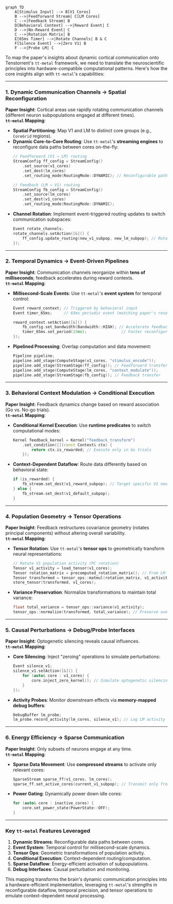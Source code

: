 ```mermaid
graph TD
    A[Stimulus Input] --> B[V1 Cores]
    B -->|Feedforward Stream| C[LM Cores]
    C -->|Feedback Stream| B
    D[Behavioral Context] -->|Reward Event| C
    D -->|No-Reward Event| C
    C -->|Rotation Matrix| B
    E[65ms Timer] -->|Rotate Channels| B & C
    F[Silence Event] -->|Zero V1| B
    F -->|Probe LM| C
```

To map the paper's insights about dynamic cortical communication onto Tenstorrent's `tt-metal` framework, we need to translate the neuroscientific principles into hardware-compatible computational patterns. Here's how the core insights align with `tt-metal`'s capabilities:

---

### **1. Dynamic Communication Channels → Spatial Reconfiguration**
**Paper Insight**: Cortical areas use rapidly rotating communication channels (different neuron subpopulations engaged at different times).  
**`tt-metal` Mapping**:  
- **Spatial Partitioning**: Map V1 and LM to distinct core groups (e.g., `CoreGrid` regions).  
- **Dynamic Core-to-Core Routing**: Use `tt-metal`'s **streaming engines** to reconfigure data paths between cores on-the-fly:  
  ```cpp
  // Feedforward (V1 → LM) routing
  StreamConfig ff_config = StreamConfig()
      .set_source(v1_cores)
      .set_dest(lm_cores)
      .set_routing_mode(RoutingMode::DYNAMIC); // Reconfigurable paths

  // Feedback (LM → V1) routing
  StreamConfig fb_config = StreamConfig()
      .set_source(lm_cores)
      .set_dest(v1_cores)
      .set_routing_mode(RoutingMode::DYNAMIC);
  ```
- **Channel Rotation**: Implement event-triggered routing updates to switch communication subspaces:  
  ```cpp
  Event rotate_channels;
  rotate_channels.setAction([&]() {
      ff_config.update_routing(new_v1_subpop, new_lm_subpop); // Rotate engaged cores
  });
  ```

---

### **2. Temporal Dynamics → Event-Driven Pipelines**
**Paper Insight**: Communication channels reorganize within **tens of milliseconds**; feedback accelerates during reward contexts.  
**`tt-metal` Mapping**:  
- **Millisecond-Scale Events**: Use `tt-metal`'s **event system** for temporal control:  
  ```cpp
  Event reward_context; // Triggered by behavioral input
  Event timer_65ms;     // 65ms periodic event (matching paper's resolution)

  reward_context.setAction([&]() {
      fb_config.set_bandwidth(Bandwidth::HIGH); // Accelerate feedback
      timer_65ms.set_period(15ms);               // Faster reconfiguration (Go trials)
  });
  ```
- **Pipelined Processing**: Overlap computation and data movement:  
  ```cpp
  Pipeline pipeline;
  pipeline.add_stage(ComputeStage(v1_cores, "stimulus_encode"));
  pipeline.add_stage(StreamStage(ff_config)); // Feedforward transfer
  pipeline.add_stage(ComputeStage(lm_cores, "context_modulate"));
  pipeline.add_stage(StreamStage(fb_config)); // Feedback transfer
  ```

---

### **3. Behavioral Context Modulation → Conditional Execution**
**Paper Insight**: Feedback dynamics change based on reward association (Go vs. No-go trials).  
**`tt-metal` Mapping**:  
- **Conditional Kernel Execution**: Use **runtime predicates** to switch computational modes:  
  ```cpp
  Kernel feedback_kernel = Kernel("feedback_transform")
      .set_condition([](const Context& ctx) {
          return ctx.is_rewarded; // Execute only in Go trials
      });
  ```
- **Context-Dependent Dataflow**: Route data differently based on behavioral state:  
  ```cpp
  if (is_rewarded) {
      fb_stream.set_dest(v1_reward_subpop); // Target specific V1 neurons
  } else {
      fb_stream.set_dest(v1_default_subpop);
  }
  ```

---

### **4. Population Geometry → Tensor Operations**
**Paper Insight**: Feedback restructures covariance geometry (rotates principal components) without altering overall variability.  
**`tt-metal` Mapping**:  
- **Tensor Rotation**: Use `tt-metal`'s **tensor ops** to geometrically transform neural representations:  
  ```cpp
  // Rotate V1 population activity (PC rotation)
  Tensor v1_activity = load_tensor(v1_cores);
  Tensor rotation_matrix = precomputed_rotation_matrix(); // From LM feedback
  Tensor transformed = tensor_ops::matmul(rotation_matrix, v1_activity);
  store_tensor(transformed, v1_cores);
  ```
- **Variance Preservation**: Normalize transformations to maintain total variance:  
  ```cpp
  float total_variance = tensor_ops::variance(v1_activity);
  tensor_ops::normalize(transformed, total_variance); // Preserve overall variability
  ```

---

### **5. Causal Perturbations → Debug/Probe Interfaces**
**Paper Insight**: Optogenetic silencing reveals causal influences.  
**`tt-metal` Mapping**:  
- **Core Silencing**: Inject "zeroing" operations to simulate perturbations:  
  ```cpp
  Event silence_v1;
  silence_v1.setAction([&]() {
      for (auto& core : v1_cores) {
          core.inject_zero_kernel(); // Simulate optogenetic silencing
      }
  });
  ```
- **Activity Probes**: Monitor downstream effects via **memory-mapped debug buffers**:  
  ```cpp
  DebugBuffer lm_probe;
  lm_probe.record_activity(lm_cores, silence_v1); // Log LM activity during V1 silencing
  ```

---

### **6. Energy Efficiency → Sparse Communication**
**Paper Insight**: Only subsets of neurons engage at any time.  
**`tt-metal` Mapping**:  
- **Sparse Data Movement**: Use **compressed streams** to activate only relevant cores:  
  ```cpp
  SparseStream sparse_ff(v1_cores, lm_cores);
  sparse_ff.set_active_cores(current_v1_subpop); // Transmit only from active neurons
  ```
- **Power Gating**: Dynamically power down idle cores:  
  ```cpp
  for (auto& core : inactive_cores) {
      core.set_power_state(PowerState::OFF);
  }
  ```

---

### **Key `tt-metal` Features Leveraged**
1. **Dynamic Streams**: Reconfigurable data paths between cores.  
2. **Event System**: Temporal control for millisecond-scale dynamics.  
3. **Tensor Ops**: Geometric transformations of population activity.  
4. **Conditional Execution**: Context-dependent routing/computation.  
5. **Sparse Dataflow**: Energy-efficient activation of subpopulations.  
6. **Debug Interfaces**: Causal perturbation and monitoring.  

This mapping transforms the brain's dynamic communication principles into a hardware-efficient implementation, leveraging `tt-metal`'s strengths in reconfigurable dataflow, temporal precision, and tensor operations to emulate context-dependent neural processing.

